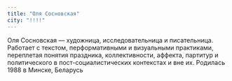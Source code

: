 ```yaml
---
title: "Оля Сосновская"
city: "!!!!"
---
```


Оля Сосновская — художница, исследовательница и писательница. Работает с текстом, перформативными и визуальными практиками, переплетая понятия праздника, коллективности, аффекта, партитур и политического в пост-социалистических контекстах и вне их. 
Родилась 1988 в Минске, Беларусь
